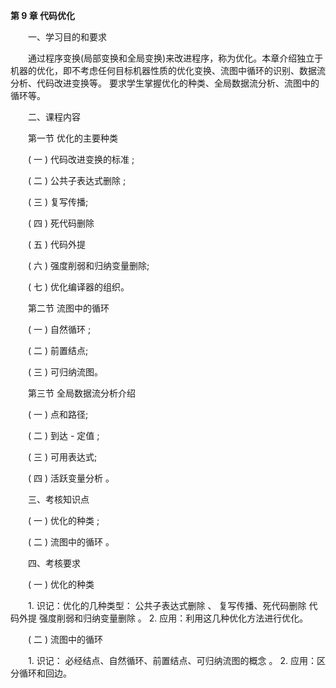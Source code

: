 **第 9 章 代码优化**

　　一、学习目的和要求

　　通过程序变换(局部变换和全局变换)来改进程序，称为优化。本章介绍独立于机器的优化，即不考虑任何目标机器性质的优化变换、流图中循环的识别、数据流分析、代码改进变换等。 要求学生掌握优化的种类、全局数据流分析、流图中的循环等。

　　二、课程内容

　　第一节 优化的主要种类

　　( 一 ) 代码改进变换的标准 ;

　　( 二 ) 公共子表达式删除 ;

　　( 三 ) 复写传播;

　　( 四 ) 死代码删除

　　( 五 ) 代码外提

　　( 六 ) 强度削弱和归纳变量删除;

　　( 七 ) 优化编译器的组织。

　　第二节 流图中的循环

　　( 一 ) 自然循环 ;

　　( 二 ) 前置结点;

　　( 三 ) 可归纳流图。

　　第三节 全局数据流分析介绍

　　( 一 ) 点和路径;

　　( 二 ) 到达 - 定值 ;

　　( 三 ) 可用表达式;

　　( 四 ) 活跃变量分析 。

　　三、考核知识点

　　( 一 ) 优化的种类 ;

　　( 二 ) 流图中的循环 。

　　四、考核要求

　　( 一 ) 优化的种类

　　1. 识记：优化的几种类型： 公共子表达式删除 、 复写传播、死代码删除 代码外提 强度削弱和归纳变量删除 。 2. 应用：利用这几种优化方法进行优化。

　　( 二 ) 流图中的循环

　　1. 识记： 必经结点、自然循环、前置结点、可归纳流图的概念 。 2. 应用：区分循环和回边。